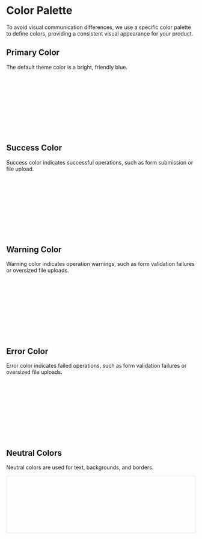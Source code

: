 # Color Palette

To avoid visual communication differences, we use a specific color palette to define colors, providing a consistent visual appearance for your product.

## Primary Color

The default theme color is a bright, friendly blue.

<div class="color_wrapper">
  <div class="item_main item" :style="{'--color': 'var(--im-primary-color-7)'}"></div>
  <section class="item_wrapper">
    <div v-for="item in colors" class="item" :style="{'--color': `var(--im-primary-color-${item})`}"></div>
  </section>
</div>

## Success Color

Success color indicates successful operations, such as form submission or file upload.

<div class="color_wrapper">
  <div class="item_main item" :style="{'--color': 'var(--im-success-color-7)'}"></div>
  <section class="item_wrapper">
    <div v-for="item in colors" class="item" :style="{'--color': `var(--im-success-color-${item})`}"></div>
  </section>
</div>

## Warning Color

Warning color indicates operation warnings, such as form validation failures or oversized file uploads.

<div class="color_wrapper">
  <div class="item_main item" :style="{'--color': 'var(--im-warning-color-7)'}"></div>
  <section class="item_wrapper">
    <div v-for="item in colors" class="item" :style="{'--color': `var(--im-warning-color-${item})`}"></div>
  </section>
</div>

## Error Color

Error color indicates failed operations, such as form validation failures or oversized file uploads.

<div class="color_wrapper">
  <div class="item_main item" :style="{'--color': 'var(--im-error-color-7)'}"></div>
  <section class="item_wrapper">
    <div v-for="item in colors" class="item" :style="{'--color': `var(--im-error-color-${item})`}"></div>
  </section>
</div>

## Neutral Colors

Neutral colors are used for text, backgrounds, and borders.

<div class="color_wrapper gray">
  <div class="item_main item" :style="{'--color': 'var(--im-gray-color-10)'}"></div>
  <section class="item_wrapper">
    <div v-for="item in colors2" class="item" :style="{'--color': `var(--im-gray-color-${item})`}"></div>
  </section>
</div>

<style lang="scss">
.color_wrapper {
  border-radius: 4px;
  overflow: hidden;
  margin-bottom: 24px;

  .item {
    flex: 1;
    height: 50px;
    background-color: var(--color);
  }
  .item_main {
    height: 100px;
  }
  .item_wrapper {
    display: flex;
  }
  
}
.gray {
  border: 1px solid rgb(227, 226, 226);
}
</style>

<script setup>
const colors = [10,9,8,6,5,4,3,2,1];
const colors2 = [12,11,9,8,7,6,5,4,3,2,1];
</script>